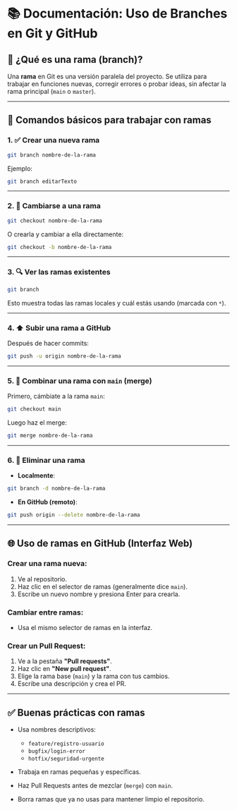 
# 📚 Documentación: Uso de Branches en Git y GitHub

## 📌 ¿Qué es una rama (branch)?

Una **rama** en Git es una versión paralela del proyecto. Se utiliza para trabajar en funciones nuevas, corregir errores o probar ideas, sin afectar la rama principal (`main` o `master`).

---

## 🔧 Comandos básicos para trabajar con ramas

### 1. ✅ Crear una nueva rama

```bash
git branch nombre-de-la-rama
```

Ejemplo:

```bash
git branch editarTexto
```

---

### 2. 🚀 Cambiarse a una rama

```bash
git checkout nombre-de-la-rama
```

O crearla y cambiar a ella directamente:

```bash
git checkout -b nombre-de-la-rama
```

---

### 3. 🔍 Ver las ramas existentes

```bash
git branch
```

Esto muestra todas las ramas locales y cuál estás usando (marcada con `*`).

---

### 4. ⬆️ Subir una rama a GitHub

Después de hacer commits:

```bash
git push -u origin nombre-de-la-rama
```

---

### 5. 🔁 Combinar una rama con `main` (merge)

Primero, cámbiate a la rama `main`:

```bash
git checkout main
```

Luego haz el merge:

```bash
git merge nombre-de-la-rama
```

---

### 6. 🧹 Eliminar una rama

* **Localmente**:

```bash
git branch -d nombre-de-la-rama
```

* **En GitHub (remoto)**:

```bash
git push origin --delete nombre-de-la-rama
```

---

## 🌐 Uso de ramas en GitHub (Interfaz Web)

### Crear una rama nueva:

1. Ve al repositorio.
2. Haz clic en el selector de ramas (generalmente dice `main`).
3. Escribe un nuevo nombre y presiona Enter para crearla.

### Cambiar entre ramas:

* Usa el mismo selector de ramas en la interfaz.

### Crear un Pull Request:

1. Ve a la pestaña **"Pull requests"**.
2. Haz clic en **"New pull request"**.
3. Elige la rama base (`main`) y la rama con tus cambios.
4. Escribe una descripción y crea el PR.

---

## ✅ Buenas prácticas con ramas

* Usa nombres descriptivos:

  * `feature/registro-usuario`
  * `bugfix/login-error`
  * `hotfix/seguridad-urgente`

* Trabaja en ramas pequeñas y específicas.

* Haz Pull Requests antes de mezclar (`merge`) con `main`.

* Borra ramas que ya no usas para mantener limpio el repositorio.


